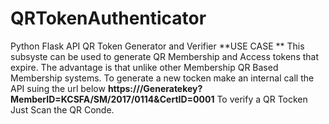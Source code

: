 # QRTokenAuthenticator
Python Flask API QR Token Generator and Verifier
**USE CASE
**
This subsyste can be used to generate QR Membership and Access tokens that expire. The advantage is that unlike other Membership QR Based Membership systems.
To generate a new tocken make an internal call the API suing the url below
**https://<URL>/Generatekey?MemberID=KCSFA/SM/2017/0114&CertID=0001**
To verify a QR Tocken
  Just Scan the QR Conde. 
